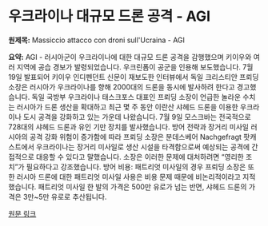 # 우크라이나 대규모 드론 공격 - AGI

**원제목:** Massiccio attacco con droni sull'Ucraina - AGI

**요약:** AGI - 러시아군이 우크라이나에 대한 대규모 드론 공격을 감행했으며 키이우와 여러 지역에 공습 경보가 발령되었습니다. 우크린폼이 공군을 인용해 보도했습니다.  7월 19일 발표되어 키이우 인디펜던트 신문이 재보도한 인터뷰에서 독일 크리스티안 프뢰딩 소장은 러시아가 우크라이나를 향해 2000대의 드론을 동시에 발사하려 한다고 경고했습니다. 독일 국방부 우크라이나 태스크포스 대표인 프뢰딩 소장이 언급한 놀라운 수치는 러시아가 드론 생산을 확대하고 최근 몇 주 동안 이란산 샤헤드 드론을 이용한 우크라이나 도시 공격을 강화하고 있는 가운데 나왔습니다. 7월 9일 모스크바는 전국적으로 728대의 샤헤드 드론과 유인 기만 장치를 발사했습니다.  방어 전략과 장거리 미사일  러시아의 공격 강화 위험이 증가함에 따라 프뢰딩 소장은 분데스베어 Nachgefragt 팟캐스트에서 우크라이나는 장거리 미사일로 생산 시설을 타격함으로써 예상되는 공격에 간접적으로 대응할 수 있다고 말했습니다.  소장은 이러한 문제에 대처하려면 “영리한 조치”가 필요하다고 강조했습니다.  방어 비용: 패트리엇 미사일의 경우  프뢰딩 소장은 또한 러시아 드론에 대한 패트리엇 미사일 사용은 비용 문제 때문에 비논리적이라고 지적했습니다. 패트리엇 미사일 한 발의 가격은 500만 유로가 넘는 반면, 샤헤드 드론의 가격은 3만~5만 유로로 추산됩니다.

[원문 링크](https://www.agi.it/estero/news/2025-07-20/ucraina-massiccio-attacco-droni-32387846/)
